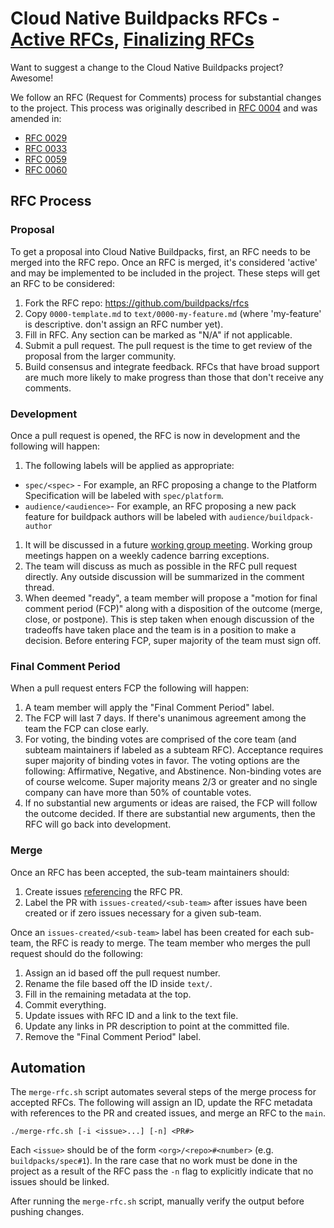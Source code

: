 # Cloud Native Buildpacks RFCs - [Active RFCs](https://github.com/buildpacks/rfcs/pulls?q=is%3Apr+is%3Aopen+archived%3Afalse+-label%3Ahold+draft%3Afalse), [Finalizing RFCs](https://github.com/buildpacks/rfcs/pulls?q=is%3Apr+is%3Aopen+archived%3Afalse+label%3A%22Final+Comment+Period%22+draft%3Afalse+)

Want to suggest a change to the Cloud Native Buildpacks project? Awesome!

We follow an RFC (Request for Comments) process for substantial changes to the project.
This process was originally described in [RFC 0004](./text/0004-rfc-process.md) and was amended in:
* [RFC 0029](./text/0029-template-changes.md)
* [RFC 0033](./text/0033-add-author.md)
* [RFC 0059](./text/0059-label-rfcs.md)
* [RFC 0060](./text/0060-create-repo-issues.md)

## RFC Process

### Proposal
To get a proposal into Cloud Native Buildpacks, first, an RFC needs to be merged into the RFC repo. Once an RFC is merged, it's considered 'active' and may be implemented to be included in the project. These steps will get an RFC to be considered:

1. Fork the RFC repo: <https://github.com/buildpacks/rfcs>
1. Copy `0000-template.md` to `text/0000-my-feature.md` (where 'my-feature' is descriptive. don't assign an RFC number yet).
1. Fill in RFC. Any section can be marked as "N/A" if not applicable.
1. Submit a pull request. The pull request is the time to get review of the proposal from the larger community.
1. Build consensus and integrate feedback. RFCs that have broad support are much more likely to make progress than those that don't receive any comments.

### Development
Once a pull request is opened, the RFC is now in development and the following will happen:

1. The following labels will be applied as appropriate:
 * `spec/<spec>` - For example, an RFC proposing a change to the Platform Specification will be labeled with `spec/platform`.
 * `audience/<audience>`- For example, an RFC proposing a new pack feature for buildpack authors will be labeled with `audience/buildpack-author`
1. It will be discussed in a future [working group meeting](https://github.com/buildpacks/community#working-group). Working group meetings happen on a weekly cadence barring exceptions.
1. The team will discuss as much as possible in the RFC pull request directly. Any outside discussion will be summarized in the comment thread.
1. When deemed "ready", a team member will propose a "motion for final comment period (FCP)" along with a disposition of the outcome (merge, close, or postpone). This is step taken when enough discussion of the tradeoffs have taken place and the team is in a position to make a decision. Before entering FCP, super majority of the team must sign off.

### Final Comment Period
When a pull request enters FCP the following will happen:
1. A team member will apply the "Final Comment Period" label.
1. The FCP will last 7 days. If there's unanimous agreement among the team the FCP can close early.
1. For voting, the binding votes are comprised of the core team (and subteam maintainers if labeled as a subteam RFC). Acceptance requires super majority of binding votes in favor. The voting options are the following: Affirmative, Negative, and Abstinence. Non-binding votes are of course welcome. Super majority means 2/3 or greater and no single company can have more than 50% of countable votes.
1. If no substantial new arguments or ideas are raised, the FCP will follow the outcome decided. If there are substantial new arguments, then the RFC will go back into development.

### Merge
Once an RFC has been accepted, the sub-team maintainers should:
1. Create issues [referencing](https://docs.github.com/en/github/writing-on-github/autolinked-references-and-urls#issues-and-pull-requests) the RFC PR.
1. Label the PR with `issues-created/<sub-team>` after issues have been created or if zero issues necessary for a given sub-team.

Once an `issues-created/<sub-team>` label has been created for each sub-team, the RFC is ready to merge. The team member who merges the pull request should do the following:

1. Assign an id based off the pull request number.
1. Rename the file based off the ID inside `text/`.
1. Fill in the remaining metadata at the top.
1. Commit everything.
1. Update issues with RFC ID and a link to the text file.
1. Update any links in PR description to point at the committed file.
1. Remove the "Final Comment Period" label.

## Automation

The `merge-rfc.sh` script automates several steps of the merge process for accepted RFCs. The following will assign an ID, update the RFC metadata with references to the PR and created issues, and merge an RFC to the `main`.
```
./merge-rfc.sh [-i <issue>...] [-n] <PR#>
```
Each `<issue>` should be of the form `<org>/<repo>#<number>` (e.g. `buildpacks/spec#1`). In the rare case that no work must be done in the project as a result of the RFC pass the `-n` flag to explicitly indicate that no issues should be linked.

After running the `merge-rfc.sh` script, manually verify the output before pushing changes.
